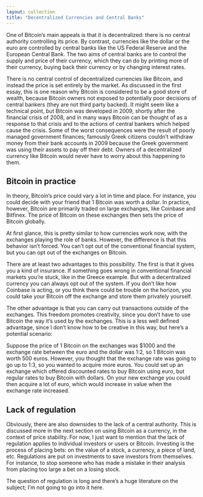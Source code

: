 ```yaml
---
layout: collection
title: "Decentralized Currencies and Central Banks"
---
```


<p>One of Bitcoin’s main appeals is that it is decentralized: there is no central authority controlling its price. By contrast, currencies like the dollar or the euro are controlled by central banks like the US Federal Reserve and the European Central Bank. The two aims of central banks are to control the supply and price of their currency, which they can do by printing more of their currency, buying back their currency or by changing interest rates.</p>

<p>There is no central control of decentralized currencies like Bitcoin, and instead the price is set entirely by the market. As discussed in the first essay, this is one reason why Bitcoin is considered to be a good store of wealth, because Bitcoin owners not exposed to potentially poor decisions of central bankers (they are not third party backed). It might seem like a technical point, but Bitcoin was developed in 2009, shortly after the financial crisis of 2008, and in many ways Bitcoin can be thought of as a response to that crisis and to the actions of central bankers which helped cause the crisis. Some of the worst consequences were the result of poorly managed government finances; famously Greek citizens couldn’t withdraw money from their bank accounts in 2009 because the Greek government was using their assets to pay off their debt. Owners of a decentralized currency like Bitcoin would never have to worry about this happening to them.</p>

<h2>Bitcoin in practice</h2>

<p>In theory, Bitcoin’s price could vary a lot in time and place. For instance, you could decide with your friend that 1 Bitcoin was worth a dollar. In practice, however, Bitcoin are primarily traded on large exchanges, like Coinbase and Bitfinex. The price of Bitcoin on these exchanges then sets the price of Bitcoin globally.</p>

<p>At first glance, this is pretty similar to how currencies work now, with the exchanges playing the role of banks. However, the difference is that this behavior isn’t forced. You can’t opt out of the conventional financial system, but you can opt out of the exchanges on Bitcoin.</p>

<p>There are at least two advantages to this possibility. The first is that it gives you a kind of insurance. If something goes wrong in conventional financial markets you’re stuck, like in the Greece example. But with a decentralized currency you can always opt out of the system. If you don’t like how Coinbase is acting, or you think there could be trouble on the horizon, you could take your Bitcoin off the exchange and store them privately yourself.</p>

<p>The other advantage is that you can carry out transactions outside of the exchanges. This freedom promotes creativity, since you don’t have to use Bitcoin the way it’s used by the exchanges. This is a less well defined advantage, since I don’t know how to be creative in this way, but here’s a potential scenario:</p>

<p>Suppose the price of 1 Bitcoin on the exchanges was $1000 and the exchange rate between the euro and the dollar was 1:2, so 1 Bitcoin was worth 500 euros. However, you thought that the exchange rate was going to go up to 1:3, so you wanted to acquire more euros. You could set up an exchange which offered discounted rates to buy Bitcoin using euro, but regular rates to buy Bitcoin with dollars. On your new exchange you could then acquire a lot of euro, which would increase in value when the exchange rate increased.</p>

<h2>Lack of regulation</h2>

<p>Obviously, there are also downsides to the lack of a central authority. This is discussed more in the next section on using Bitcoin as a currency, in the context of price stability. For now, I just want to mention that the lack of regulation applies to individual investors or users or Bitcoin. Investing is the process of placing bets: on the value of a stock, a currency, a piece of land, etc. Regulations are put on investments to save investors from themselves. For instance, to stop someone who has made a mistake in their analysis from placing too large a bet on a losing stock.</p>

<p>The question of regulation is long and there’s a huge literature on the subject; I’m not going to go into it here.</p>















